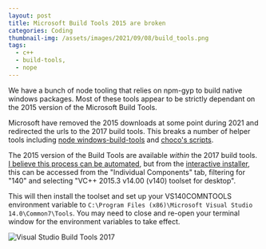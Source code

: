 ```yaml
---
layout: post
title: Microsoft Build Tools 2015 are broken
categories: Coding
thumbnail-img: /assets/images/2021/09/08/build_tools.png
tags:
  - c++
  - build-tools, 
  - nope
---
```


We have a bunch of node tooling that relies on npm-gyp to build native windows packages.  Most 
of these tools appear to be strictly dependant on the 2015 version of the Microsoft 
Build Tools.

Microsoft have removed the 2015 downloads at some point during 2021 and redirected 
the urls to the 2017 build tools.  This breaks a number of helper tools including 
[node windows-build-tools](https://www.npmjs.com/package/windows-build-tools) and [choco's scripts](https://community.chocolatey.org/packages/microsoft-visual-cpp-build-tools).

The 2015 version of the Build Tools are available *within* the 2017 build tools.  [I 
believe this process can be automated](https://community.chocolatey.org/packages/vcbuildtools#discussion), but from the [interactive installer](https://visualstudio.microsoft.com/vs/older-downloads/), this can be 
accessed from the "Individual Components" tab, filtering for "140" and selecting 
"VC++ 2015.3 v14.00 (v140) toolset for desktop".

This will then install the toolset and set up your VS140COMNTOOLS environment variable to 
```C:\Program Files (x86)\Microsoft Visual Studio 14.0\Common7\Tools```.  You may need to 
close and re-open your terminal window for the environment variables to take effect.

![Visual Studio Build Tools 2017](/assets/images/2021/09/08/build_tools.png)


